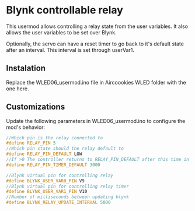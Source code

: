 # Blynk controllable relay

This usermod allows controlling a relay state from the user variables. It also allows the user variables to be set over Blynk.

Optionally, the servo can have a reset timer to go back to it's default state after an interval. This interval is set through userVar1.

## Instalation

Replace the WLED06\_usermod.ino file in Aircoookies WLED folder with the one here.

## Customizations

Update the following parameters in WLED06\_usermod.ino to configure the mod's behavior:

```cpp
//Which pin is the relay connected to
#define RELAY_PIN 5
//Which pin state should the relay default to
#define RELAY_PIN_DEFAULT LOW
//If >0 The controller returns to RELAY_PIN_DEFAULT after this time in milliseconds
#define RELAY_PIN_TIMER_DEFAULT 3000

//Blynk virtual pin for controlling relay
#define BLYNK_USER_VAR0_PIN V9
//Blynk virtual pin for controlling relay timer
#define BLYNK_USER_VAR1_PIN V10
//Number of milliseconds between updating blynk
#define BLYNK_RELAY_UPDATE_INTERVAL 5000
```

